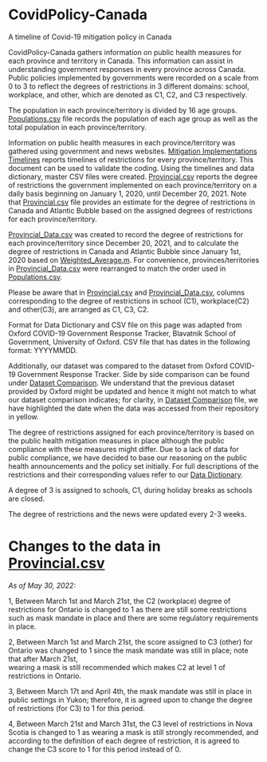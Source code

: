 # CovidPolicy-Canada
A timeline of Covid-19 mitigation policy in Canada

CovidPolicy-Canada gathers information on public health measures for each province and territory in Canada. This information can assist in understanding government responses in every province across Canada. Public policies implemented by governments were recorded on a scale from 0 to 3 to reflect the degrees of restrictions in 3 different domains: school, workplace, and other, which are denoted as C1, C2, and C3 respectively. 

The population in each province/territory is divided by 16 age groups. [Populations.csv](https://github.com/ddick8/CovidPolicy-Canada/blob/main/Data%20Archive/Populations.csv) file records the population of each age group as well as the total population in each province/territory.

Information on public health measures in each province/territory was gathered using government and news websites. [Mitigation Implementations Timelines](https://github.com/ddick8/CovidPolicy-Canada/blob/main/Data%20Archive/Mitigation%20implementations%20timelines.xlsx) reports timelines of restrictions for every province/territory. This document can be used to validate the coding. Using the timelines and data dictionary, master CSV files were created. [Provincial.csv](https://github.com/ddick8/CovidPolicy-Canada/blob/main/Data/Provincial.csv) reports the degree of restrictions the government implemented on each province/territory on a daily basis beginning on January 1, 2020, until December 20, 2021. Note that [Provincial.csv](https://github.com/ddick8/CovidPolicy-Canada/blob/main/Data/Provincial.csv) file provides an estimate for the degree of restrictions in Canada and Atlantic Bubble based on the assigned degrees of restrictions for each province/territory. 

[Provincial_Data.csv](https://github.com/ddick8/CovidPolicy-Canada/blob/main/Data/Provincial_Data.csv) was created to record the degree of restrictions for each province/territory since December 20, 2021, and to calculate the degree of restrictions in Canada and Atlantic Bubble since January 1st, 2020 based on [Weighted_Average.m](https://github.com/ddick8/CovidPolicy-Canada/blob/main/Code/Weighted_Average.m). For convenience, provinces/territories in [Provincial_Data.csv](https://github.com/ddick8/CovidPolicy-Canada/blob/main/Data/Provincial_Data.csv) were rearranged to match the order used in [Populations.csv](https://github.com/ddick8/CovidPolicy-Canada/blob/main/Data%20Archive/Populations.csv).

Please be aware that in [Provincial.csv](https://github.com/ddick8/CovidPolicy-Canada/blob/main/Data/Provincial.csv) and [Provincial_Data.csv](https://github.com/ddick8/CovidPolicy-Canada/blob/main/Data/Provincial_Data.csv), columns corresponding to the degree of restrictions in school (C1), workplace(C2) and other(C3), are arranged as C1, C3, C2. 

Format for Data Dictionary and CSV file on this page was adapted from Oxford COVID-19 Government Response Tracker, Blavatnik School of Government, University of Oxford. CSV file that has dates in the following format: YYYYMMDD. 

Additionally, our dataset was compared to the dataset from Oxford COVID-19 Government Response Tracker. Side by side comparison can be found under [Dataset Comparison](https://github.com/ddick8/CovidPolicy-Canada/blob/main/Data%20Archive/Dataset%20comparison.xlsx). We understand that the previous dataset provided by Oxford might be updated and hence it might not match to what our dataset comparison indicates; for clarity, in [Dataset Comparison](https://github.com/ddick8/CovidPolicy-Canada/blob/main/Data%20Archive/Dataset%20comparison.xlsx) file, we have highlighted the date when the data was accessed from their repository in yellow.


The degree of restrictions assigned for each province/territory is based on the public health mitigation measures in place although the public compliance with these measures might differ. Due to a lack of data for public compliance, we have decided to base our reasoning on the public health announcements and the policy set initially. For full descriptions of the restrictions and their corresponding values refer to our [Data Dictionary](https://github.com/ddick8/CovidPolicy-Canada/blob/main/Data%20Dictionary.md). 

A degree of 3 is assigned to schools, C1, during holiday breaks as schools are closed. 

The degree of restrictions and the news were updated every 2-3 weeks. 

# Changes to the data in [Provincial.csv](https://github.com/ddick8/CovidPolicy-Canada/blob/main/Data/Provincial.csv)


*As of May 30, 2022:*


1, Between March 1st and March 21st, the C2 (workplace) degree of restrictions for Ontario is changed to 1 as there are still some restrictions such as mask mandate in place and there are some regulatory requirements in place. 

2, Between March 1st and March 21st, the score assigned to C3 (other) for Ontario was 
changed to 1 since the mask mandate was still in place; note that after March 21st,  
wearing a mask is still recommended which makes C2 at level 1 of restrictions in Ontario. 

3, Between March 17t and April 4th, the mask mandate was still in place in public settings in Yukon; therefore, it is agreed upon to change the degree of restrictions (for C3) to 1 for this period. 

4, Between March 21st and March 31st, the C3 level of restrictions in Nova Scotia is changed to 1 as wearing a mask is still strongly recommended, and according to the definition of each degree of restriction, it is agreed to change the C3 score to 1 for this period instead of 0. 

